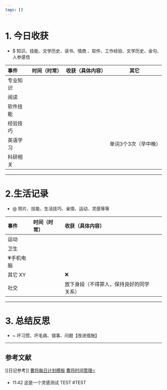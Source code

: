 ```yaml
---
tags: []
---
```


# 1. 今日收获

- $ 知识、技能、文学历史、读书、情商 、软件、工作经验、文学历史、金句、人参感悟

| 事件   | 时间（时常） | 收获（具体内容） | 其它          |
| :--- | :----- | :------- | ----------- |
| 专业知识 |        |          |             |
| 阅读   |        |          |             |
| 软件技能 |        |          |             |
| 经验技巧 |        |          |             |
| 英语学习 |        |          | 单词3个3次（早中晚） |
| 科研相关 |        |          |             |

---
# 2.生活记录
- @  照片、技能、生活技巧、亲情、运动、灵感等等

| 事件     | 时间（时常） | 收获（具体内容）             |     |     |
| :----- | :----- | :------------------- | --- | --- |
| 运动     |        |                      |     |     |
| 卫生     | <br>   |                      |     |     |
| 💗手机电脑 |        |                      |     |     |
| 其它 XY  |        | ❌                    |     |     |
| 社交     |        | 放下身段（不得罪人，保持良好的同学关系） |     |     |

---
# 3. 总结反思
- ~ 坏习惯、坏毛病、错事、问题【改进措施】





---

## 参考文献

[[日记参考]]
[曹将每日计划模板](https://mp.weixin.qq.com/s/8LYri0lvPV5Y8snHqvpJ5g)
[曹将时间管理⭐](https://mp.weixin.qq.com/s/Z8l7B5iOoCGtjP_KvMjMxA)




- 11:42 
	这是一个灵感测试 TEST #TEST
	 